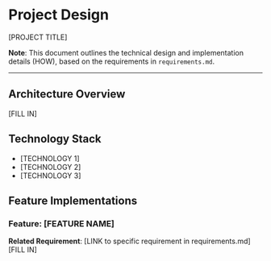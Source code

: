# Project Design

[PROJECT TITLE]

**Note**: This document outlines the technical design and implementation details (HOW), based on the requirements in `requirements.md`.

---

## Architecture Overview
[FILL IN]

## Technology Stack
- [TECHNOLOGY 1]
- [TECHNOLOGY 2]
- [TECHNOLOGY 3]

## Feature Implementations

### Feature: [FEATURE NAME]
**Related Requirement**: [LINK to specific requirement in requirements.md]  
[FILL IN]